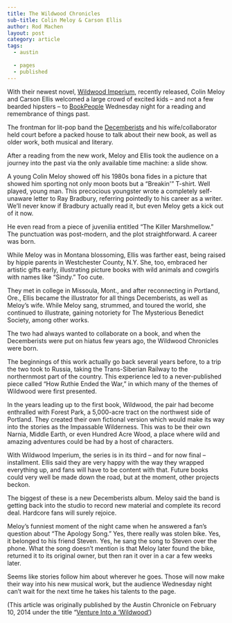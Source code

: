 ```yaml
---
title: The Wildwood Chronicles
sub-title: Colin Meloy & Carson Ellis
author: Rod Machen
layout: post
category: article
tags:
  - austin
  
  - pages
  - published
---
```


<p dir="ltr">
  <!-- <img class="alignright  wp-image-320" alt="Colin Meloy Carson Ellis" src="http://words.rodmachen.com/wp-content/uploads/2014/02/Meloy-Ellis-BW-1-675x540.jpg" width="320" height="256" /> -->With their newest novel, <a href="http://www.wildwoodchronicles.com/books" target="_blank">Wildwood Imperium</a>, recently released, Colin Meloy and Carson Ellis welcomed a large crowd of excited kids – and not a few bearded hipsters – to <a href="http://www.bookpeople.com/" target="_blank">BookPeople</a> Wednesday night for a reading and remembrance of things past.
</p>

The frontman for lit-pop band the <a href="http://www.decemberists.com/" target="_blank">Decemberists</a> and his wife/collaborator held court before a packed house to talk about their new book, as well as older work, both musical and literary.<!--more-->

<p dir="ltr">
  After a reading from the new work, Meloy and Ellis took the audience on a journey into the past via the only available time machine: a slide show.
</p>

<p dir="ltr">
  A young Colin Meloy showed off his 1980s bona fides in a picture that showed him sporting not only moon boots but a &#8220;Breakin'&#8221; T-shirt. Well played, young man. This precocious youngster wrote a completely self-unaware letter to Ray Bradbury, referring pointedly to his career as a writer. We&#8217;ll never know if Bradbury actually read it, but even Meloy gets a kick out of it now.
</p>

<p dir="ltr">
  He even read from a piece of juvenilia entitled &#8220;The Killer Marshmellow.&#8221; The punctuation was post-modern, and the plot straightforward. A career was born.<!-- <img class="alignright size-full wp-image-321" alt="Colin Meloy Carson Ellis" src="http://words.rodmachen.com/wp-content/uploads/2014/02/Meloy-Ellis-BW-2.jpg" width="720" height="576" /> -->
</p>

<p dir="ltr">
  While Meloy was in Montana blossoming, Ellis was farther east, being raised by hippie parents in Westchester County, N.Y. She, too, embraced her artistic gifts early, illustrating picture books with wild animals and cowgirls with names like &#8220;Sindy.&#8221; Too cute.
</p>

<p dir="ltr">
  They met in college in Missoula, Mont., and after reconnecting in Portland, Ore., Ellis became the illustrator for all things Decemberists, as well as Meloy’s wife. While Meloy sang, strummed, and toured the world, she continued to illustrate, gaining notoriety for The Mysterious Benedict Society, among other works.
</p>

<p dir="ltr">
  The two had always wanted to collaborate on a book, and when the Decemberists were put on hiatus few years ago, the Wildwood Chronicles were born.
</p>

<p dir="ltr">
  The beginnings of this work actually go back several years before, to a trip the two took to Russia, taking the Trans-Siberian Railway to the northernmost part of the country. This experience led to a never-published piece called &#8220;How Ruthie Ended the War,&#8221; in which many of the themes of Wildwood were first presented.
</p>

<p dir="ltr">
  In the years leading up to the first book, Wildwood, the pair had become enthralled with Forest Park, a 5,000-acre tract on the northwest side of Portland. They created their own fictional version which would make its way into the stories as the Impassable Wilderness. This was to be their own Narnia, Middle Earth, or even Hundred Acre Wood, a place where wild and amazing adventures could be had by a host of characters.
</p>

<p dir="ltr">
  With Wildwood Imperium, the series is in its third – and for now final – installment. Ellis said they are very happy with the way they wrapped everything up, and fans will have to be content with that. Future books could very well be made down the road, but at the moment, other projects beckon.
</p>

<p dir="ltr">
  The biggest of these is a new Decemberists album. Meloy said the band is getting back into the studio to record new material and complete its record deal. Hardcore fans will surely rejoice.
</p>

<p dir="ltr">
  Meloy’s funniest moment of the night came when he answered a fan’s question about “The Apology Song.” Yes, there really was stolen bike. Yes, it belonged to his friend Steven. Yes, he sang the song to Steven over the phone. What the song doesn’t mention is that Meloy later found the bike, returned it to its original owner, but then ran it over in a car a few weeks later.
</p>

<p dir="ltr">
  Seems like stories follow him about wherever he goes. Those will now make their way into his new musical work, but the audience Wednesday night can’t wait for the next time he takes his talents to the page.
</p>

(This article was originally published by the Austin Chronicle on February 10, 2014 under the title &#8220;<a href="http://www.austinchronicle.com/daily/books/2014-02-10/venture-into-a-wildwood/" target="_blank">Venture Into a &#8216;Wildwood&#8217;</a>)